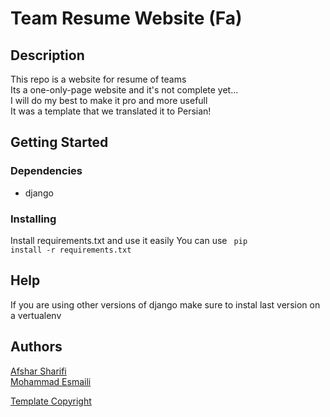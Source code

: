 # Team Resume Website (Fa)

## Description

This repo is a website for resume of teams <br>
Its a one-only-page website and it's not complete yet... <br>
I will do my best to make it pro and more usefull  <br>
It was a template that we translated it to Persian!  <br>

## Getting Started

### Dependencies

- django

### Installing

Install requirements.txt and use it easily
You can use <code> pip install -r requirements.txt </code>

## Help
If you are using other versions of django make sure to instal last version on a vertualenv

## Authors
<a href="mailto: afsharsharifi2020@gmail.com">Afshar Sharifi</a><br>
<a href="mailto: esmaili.mohhamad@gmail.com">Mohammad Esmaili</a>

<a href="https://www.elmanawy.info/marwa/">Template Copyright</a>
